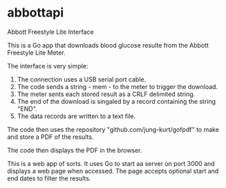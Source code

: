 # abbottapi
 Abbott Freestyle Lite Interface
 
 This is a Go app that downloads blood glucose resulte from the
 Abbott Freestyle Lite Meter.
 
 The interface is very simple:
 
 1. The connection uses a USB serial port cable.
 2. The code sends a string - mem - to the meter to trigger the download.
 3. The meter sents each stored result as a CRLF delimited string.
 4. The end of the download is singaled by a record containing the string "END".
 5. The data records are written to a text file.

The code then uses the repository "github.com/jung-kurt/gofpdf" to make and
store a PDF of the results.

The code then displays the PDF in the browser.

This is a web app of sorts. It uses Go to start aa server on port 3000
and displays a web page when accessed. The page accepts optional start
and end dates to filter the results.
